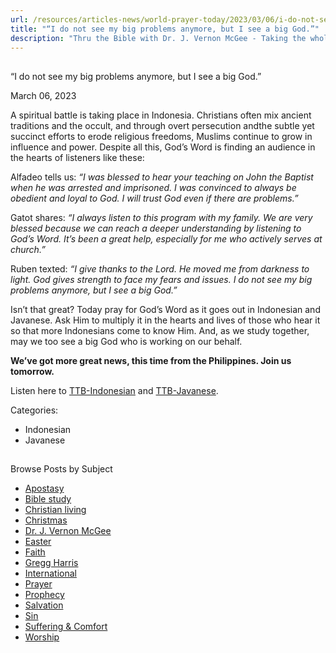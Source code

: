 ```yaml
---
url: /resources/articles-news/world-prayer-today/2023/03/06/i-do-not-see-my-big-problems-anymore-but-i-see-a-big-god
title: "“I do not see my big problems anymore, but I see a big God.”"
description: "Thru the Bible with Dr. J. Vernon McGee - Taking the whole Word to the whole world"
---
```







## 
 “I do not see my big problems anymore, but I see a big God.”


March 06, 2023
![]()




A spiritual battle is taking place in Indonesia. Christians often mix ancient traditions and the occult, and through overt persecution andthe subtle yet succinct efforts to erode religious freedoms, Muslims continue to grow in influence and power. Despite all this, God’s Word is finding an audience in the hearts of listeners like these:

Alfadeo tells us: *“I was blessed to hear your teaching on John the Baptist when he was arrested and imprisoned. I was convinced to always be obedient and loyal to God. I will trust God even if there are problems.”*

Gatot shares: *“I always listen to this program with my family. We are very blessed because we can reach a deeper understanding by listening to God’s Word. It’s been a great help, especially for me who actively serves at church.”*

Ruben texted: *“I give thanks to the Lord. He moved me from darkness to light. God gives strength to face my fears and issues. I do not see my big problems anymore, but I see a big God.”*

Isn’t that great? Today pray for God’s Word as it goes out in Indonesian and Javanese. Ask Him to multiply it in the hearts and lives of those who hear it so that more Indonesians come to know Him. And, as we study together, may we too see a big God who is working on our behalf.

**We’ve got more great news, this time from the Philippines. Join us tomorrow.**

Listen here to [TTB-Indonesian](https://ttb.twr.org/home/day,0412/language,IND) and [TTB-Javanese](https://ttb.twr.org/home/day,0413/language,JAV).



Categories: 


* Indonesian
* Javanese









## 
 Browse Posts by Subject


* [Apostasy](/resources/articles-news/-in-tags/tags/Apostasy)
* [Bible study](/resources/articles-news/-in-tags/tags/Bible-study)
* [Christian living](/resources/articles-news/-in-tags/tags/Christian-living)
* [Christmas](/resources/articles-news/-in-tags/tags/Christmas)
* [Dr. J. Vernon McGee](/resources/articles-news/-in-tags/tags/Dr-J-Vernon-McGee)
* [Easter](/resources/articles-news/-in-tags/tags/easter)
* [Faith](/resources/articles-news/-in-tags/tags/Faith)
* [Gregg Harris](/resources/articles-news/-in-tags/tags/Gregg-Harris)
* [International](/resources/articles-news/-in-tags/tags/International)
* [Prayer](/resources/articles-news/-in-tags/tags/prayer)
* [Prophecy](/resources/articles-news/-in-tags/tags/Prophecy)
* [Salvation](/resources/articles-news/-in-tags/tags/Salvation)
* [Sin](/resources/articles-news/-in-tags/tags/sin)
* [Suffering & Comfort](/resources/articles-news/-in-tags/tags/Suffering-Comfort)
* [Worship](/resources/articles-news/-in-tags/tags/worship)






